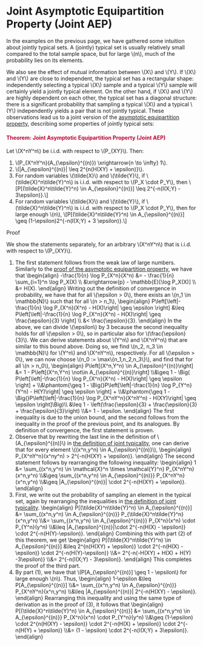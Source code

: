 # Joint Asymptotic Equipartition Property (Joint AEP)

<p>In the examples on the previous page, we have gathered some intuition about jointly typical sets. A (jointly) typical set is usually relatively small compared to the total sample space, but for large \(n\), much of the probability lies on its elements.</p>
<p>We also see the effect of mutual information between \(X\) and \(Y\). If \(X\) and \(Y\) are close to independent, the typical set has a rectangular shape: independently selecting a typical \(X\) sample and a typical \(Y\) sample will certainly yield a jointly typical element. On the other hand, if \(X\) and \(Y\) are highly dependent on each other, the typical set has a diagonal structure: there is a significant probability that sampling a typical \(X\) and a typical \(Y\) independently yields a pair that is not jointly typical. These observations lead us to a joint version of the <a title="The Asymptotic Equipartition Property" href="https://canvas.uva.nl/courses/10933/pages/the-asymptotic-equipartition-property" data-api-endpoint="https://canvas.uva.nl/api/v1/courses/10933/pages/the-asymptotic-equipartition-property" data-api-returntype="Page">asymptotic equipartition property</a>, describing some properties of jointly typical sets:</p>
<div class="content-box pad-box-mini border border-trbl border-round">
<h4 style="color: #bc0031;"><strong>Theorem: Joint Asymptotic Equipartition Property (Joint AEP)</strong></h4>
Let \(X^nY^n\) be i.i.d. with respect to \(P_{XY}\). Then:
<ol>
<li>\(P_{X^nY^n}(A_{\epsilon}^{(n)}) \xrightarrow{n \to \infty} 1\).</li>
<li>\(|A_{\epsilon}^{(n)}| \leq 2^{n(H(XY) + \epsilon)}\).</li>
<li>For random variables \(\tilde{X}\) and \(\tilde{Y}\), if \(\tilde{X}^n\tilde{Y}^n\) is i.i.d. with respect to \(P_X \cdot P_Y\), then \[P[(\tilde{X}^n\tilde{Y}^n) \in A_{\epsilon}^{(n)}] \leq 2^{-n(I(X;Y) - 3\epsilon)}.\]</li>
<li>For random variables \(\tilde{X}\) and \(\tilde{Y}\), if \(\tilde{X}^n\tilde{Y}^n\) is i.i.d. with respect to \(P_X \cdot P_Y\), then for large enough \(n\), \[P[(\tilde{X}^n\tilde{Y}^n) \in A_{\epsilon}^{(n)}] \geq (1-\epsilon)2^{-n(I(X;Y) + 3 \epsilon)}.\]</li>
</ol>
<p><span class="element_toggler" role="button" aria-controls="group5" aria-label="Toggler" aria-expanded="false"><span class="Button">Proof</span></span></p>
<div id="group5" style="">
<div class="content-box">
<p>We show the statements separately, for an arbitrary \(X^nY^n\) that is i.i.d. with respect to \(P_{XY}\).</p>
<ol>
<li>The first statement follows from the weak law of large numbers. Similarly to the <a title="The Asymptotic Equipartition Property" href="https://canvas.uva.nl/courses/10933/pages/the-asymptotic-equipartition-property" data-api-endpoint="https://canvas.uva.nl/api/v1/courses/10933/pages/the-asymptotic-equipartition-property" data-api-returntype="Page">proof of the asymptotic equipartition property</a>, we have that \begin{align} -\frac{1}{n} \log P_{X^n}(X^n) &amp;= - \frac{1}{n} \sum_{i=1}^n \log P_X(X) \\ &amp;\xrightarrow{p} - \mathbb{E}[\log P_X(X)] \\ &amp;= H(X). \end{align} Writing out the definition of convergence in probability, we have that for all \(\epsilon &gt; 0\), there exists an \(n_1 \in \mathbb{N}\) such that for all \(n &gt; n_1\), \begin{align} P\left[\left|-\frac{1}{n} \log P_{X^n}(X^n) - H(X)\right| \geq \epsilon \right] &amp;\leq P\left[\left|-\frac{1}{n} \log P_{X^n}(X^n) - H(X)\right| \geq \frac{\epsilon}{3} \right] \\ &amp;&lt; \frac{\epsilon}{3}. \end{align} In the above, we can divide \(\epsilon\) by 3 because the second inequality holds for <i>all</i> \(\epsilon &gt; 0\), so in particular also for \(\frac{\epsilon}{3}\). We can derive statements about \(Y^n\) and \(X^nY^n\) that are similar to this bound above. Doing so, we find \(n_2, n_3 \in \mathbb{N}\) for \(Y^n\) and \(X^nY^n\), respectively. For all \(\epsilon &gt; 0\), we can now choose \(n_0 := \max\{n_1,n_2,n_3\}\), and find that for all \(n &gt; n_0\), \begin{align} P\left[(X^n,Y^n) \in A_{\epsilon}^{(n)}\right] &amp;= 1 - P\left[(X^n,Y^n) \not\in A_{\epsilon}^{(n)}\right] \\&amp;\geq 1 - \Big( P\left[\left|-\frac{1}{n} \log P_{X^n}(X^n) - H(X)\right| \geq \epsilon \right] + \\&amp;\phantom{\geq 1 - \Big(}P\left[\left|-\frac{1}{n} \log P_{Y^n}(Y^n) - H(Y)\right| \geq \epsilon \right] + \\&amp;\phantom{\geq 1 - \Big(}P\left[\left|-\frac{1}{n} \log P_{X^nY^n}(X^nY^n) - H(XY)\right| \geq \epsilon \right]\Big)\\ &amp;\leq 1 - \left(\frac{\epsilon}{3} + \frac{\epsilon}{3} + \frac{\epsilon}{3}\right) \\&amp;= 1 - \epsilon. \end{align} The first inequality is due to the union bound, and the second follows from the inequality in the proof of the previous point, and its analogues. By definition of convergence, the first statement is proven.</li>
<li>Observe that by rewriting the last line in the definition of \(A_{\epsilon}^{(n)}\) in <a title="Definition: Joint Typicality" href="https://canvas.uva.nl/courses/10933/pages/definition-joint-typicality" data-api-endpoint="https://canvas.uva.nl/api/v1/courses/10933/pages/definition-joint-typicality" data-api-returntype="Page">the definition of joint typicality</a>, one can derive that for every element \((x^n,y^n) \in A_{\epsilon}^{(n)}\), \begin{align} P_{X^nY^n}(x^ny^n) &gt; 2^{-n(H(XY) + \epsilon)}. \end{align} The second statement follows by rearranging the following inequality: \begin{align} 1 &amp;= \sum_{(x^n,y^n) \in \mathcal{X}^n \times \mathcal{Y}^n} P_{X^nY^n}(x^n,y^n) \\&amp;\geq \sum_{(x^n,y^n) \in A_{\epsilon}^{(n)}} P_{X^nY^n}(x^n,y^n) \\&amp;\geq |A_{\epsilon}^{(n)}| \cdot 2^{-n(H(XY) + \epsilon)}. \end{align}</li>
<li>First, we write out the probability of sampling an element in the typical set, again by rearranging the inequalities in <a title="Definition: Joint Typicality" href="https://canvas.uva.nl/courses/10933/pages/definition-joint-typicality" data-api-endpoint="https://canvas.uva.nl/api/v1/courses/10933/pages/definition-joint-typicality" data-api-returntype="Page">the definition of joint typicality</a>. \begin{align} P[(\tilde{X}^n\tilde{Y}^n) \in A_{\epsilon}^{(n)}] &amp;= \sum_{(x^n,y^n) \in A_{\epsilon}^{(n)}} P_{\tilde{X}^n\tilde{Y}^n}(x^n,y^n) \\&amp;= \sum_{(x^n,y^n) \in A_{\epsilon}^{(n)}} P_{X^n}(x^n) \cdot P_{Y^n}(y^n) \\&amp;\leq |A_{\epsilon}^{(n)}|\cdot 2^{-n(H(X) - \epsilon)} \cdot 2^{-n(H(Y)-\epsilon)}. \end{align} Combining this with part (2) of this theorem, we get \begin{align} P[(\tilde{X}^n\tilde{Y}^n) \in A_{\epsilon}^{(n)}] &amp;\leq 2^{n(H(XY) + \epsilon)} \cdot 2^{-n(H(X) - \epsilon)} \cdot 2^{-n(H(Y)-\epsilon)} \\&amp;= 2^{-n(-H(XY) + H(X) + H(Y) -3\epsilon)} \\&amp;= 2^{-n(I(X;Y) - 3\epsilon)}. \end{align} This completes the proof of the third part.</li>
<li>By part (1), we have that \(P[A_{\epsilon}^{(n)}] \geq 1 - \epsilon\) for large enough \(n\). Thus, \begin{align} 1-\epsilon &amp;\leq P[A_{\epsilon}^{(n)}] \\&amp;= \sum_{(x^n,y^n) \in A_{\epsilon}^{(n)}} P_{X^nY^n}(x^n,y^n) \\&amp;\leq |A_{\epsilon}^{(n)}| 2^{-n(H(XY) - \epsilon)}. \end{align} Rearranging this inequality and using the same type of derivation as in the proof of (3), it follows that \begin{align} P[(\tilde{X}^n\tilde{Y}^n) \in A_{\epsilon}^{(n)}] &amp;= \sum_{(x^n,y^n) \in A_{\epsilon}^{(n)}} P_{X^n}(x^n) \cdot P_{Y^n}(y^n) \\&amp;\geq (1-\epsilon) \cdot 2^{n(H(XY) - \epsilon)} \cdot 2^{-n(H(X) + \epsilon)} \cdot 2^{-n(H(Y) + \epsilon)} \\&amp;= (1 - \epsilon) \cdot 2^{-n(I(X;Y) + 3\epsilon)}. \end{align}</li>
</ol>
</div>
</div>
</div>